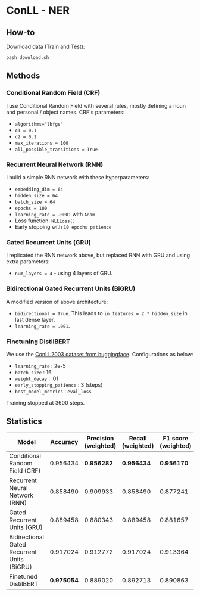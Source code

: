 # ConLL - NER

## How-to
Download data (Train and Test):
```
bash download.sh
```

## Methods
### Conditional Random Field (CRF)
I use Conditional Random Field with several rules, mostly defining a noun and personal / object names. CRF's parameters:
- `algorithms="lbfgs"`
- `c1 = 0.1`
- `c2 = 0.1`
- `max_iterations = 100`
- `all_possible_transitions = True`


### Recurrent Neural Network (RNN)
I build a simple RNN network with these hyperparameters:
- `embedding_dim = 64`
- `hidden_size = 64`
- `batch_size = 64`
- `epochs = 100`
- `learning_rate = .0001` with `Adam`
- Loss function: `NLLLoss()`
- Early stopping with `10 epochs patience`

### Gated Recurrent Units (GRU)
I replicated the RNN network above, but replaced RNN with GRU and using extra parameters:
- `num_layers = 4` - using 4 layers of GRU.

### Bidirectional Gated Recurrent Units (BiGRU)
A modified version of above architecture:
- `bidirectional = True`. This leads to `in_features = 2 * hidden_size` in last dense layer.
- `learning_rate = .001`.

### Finetuning DistilBERT
We use the [ConLL2003 dataset from huggingface](https://huggingface.co/datasets/conll2003). Configurations as below:
- `learning_rate` : 2e-5
- `batch_size` : 16
- `weight_decay` : .01
- `early_stopping_patience` : 3 (steps)
- `best_model_metrics` : `eval_loss`

Training stopped at 3600 steps.

## Statistics
| Model                                       | Accuracy     | Precision (weighted) | Recall (weighted) | F1 score (weighted) |
| ------------------------------------------- | ------------ | -------------------- | ----------------- | ------------------- |
| Conditional Random Field (CRF)              | 0.956434     | **0.956282**         | **0.956434**      | **0.956170**        |
| Recurrent Neural Network (RNN)              | 0.858490     | 0.909933             | 0.858490          | 0.877241            |
| Gated Recurrent Units (GRU)                 | 0.889458     | 0.880343             | 0.889458          | 0.881657            |
| Bidirectional Gated Recurrent Units (BiGRU) | 0.917024     | 0.912772             | 0.917024          | 0.913364            |
| Finetuned DistilBERT                        | **0.975054** | 0.889020             | 0.892713          | 0.890863            |


